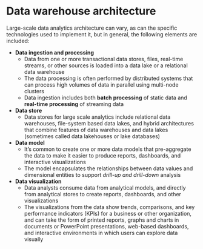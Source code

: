 # Data warehouse architecture

Large-scale data analytics architecture can vary, as can the specific technologies used to implement it, but in general, the following elements are included:
- **Data ingestion and processing**
    - Data from one or more transactional data stores, files, real-time streams, or other sources is loaded into a data lake or a relational data warehouse 
    - The data processing is often performed by distributed systems that can process high volumes of data in parallel using multi-node clusters
    - Data ingestion includes both **batch processing** of static data and **real-time processing** of streaming data
- **Data store**
    - Data stores for large scale analytics include relational data warehouses, file-system based data lakes, and hybrid architectures that combine features of data warehouses and data lakes (sometimes called data lakehouses or lake databases)
- **Data model**
    - It’s common to create one or more data models that pre-aggregate the data to make it easier to produce reports, dashboards, and interactive visualizations
    - The model encapsulates the relationships between data values and dimensional entities to support *drill-up and drill-down* analysis
- **Data visualization** 
    - Data analysts consume data from analytical models, and directly from analytical stores to create reports, dashboards, and other visualizations
    - The visualizations from the data show trends, comparisons, and key performance indicators (KPIs) for a business or other organization, and can take the form of printed reports, graphs and charts in documents or PowerPoint presentations, web-based dashboards, and interactive environments in which users can explore data visually